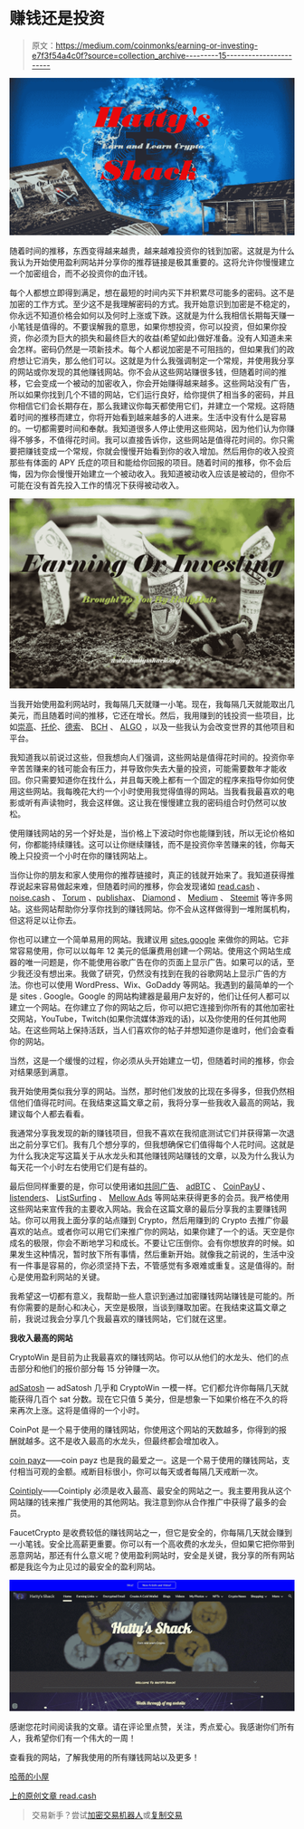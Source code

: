 # 赚钱还是投资

> 原文：<https://medium.com/coinmonks/earning-or-investing-e7f3f54a4c0f?source=collection_archive---------15----------------------->

![](img/26cd665c066a57bc15194adc43cb5583.png)

随着时间的推移，东西变得越来越贵，越来越难投资你的钱到加密。这就是为什么我认为开始使用盈利网站并分享你的推荐链接是极其重要的。这将允许你慢慢建立一个加密组合，而不必投资你的血汗钱。

每个人都想立即得到满足，想在最短的时间内买下并积累尽可能多的密码。这不是加密的工作方式。至少这不是我理解密码的方式。我开始意识到加密是不稳定的，你永远不知道价格会如何以及何时上涨或下跌。这就是为什么我相信长期每天赚一小笔钱是值得的。不要误解我的意思，如果你想投资，你可以投资，但如果你投资，你必须为巨大的损失和最终巨大的收益(希望如此)做好准备。没有人知道未来会怎样。密码仍然是一项新技术。每个人都说加密是不可阻挡的，但如果我们的政府想让它消失，那么他们可以。这就是为什么我强调制定一个常规，并使用我分享的网站或你发现的其他赚钱网站。你不会从这些网站赚很多钱，但随着时间的推移，它会变成一个被动的加密收入，你会开始赚得越来越多。这些网站没有广告，所以如果你找到几个不错的网站，它们运行良好，给你提供了相当多的密码，并且你相信它们会长期存在，那么我建议你每天都使用它们，并建立一个常规。这将随着时间的推移而建立，你将开始看到越来越多的人进来。生活中没有什么是容易的。一切都需要时间和奉献。我知道很多人停止使用这些网站，因为他们认为你赚得不够多，不值得花时间。我可以直接告诉你，这些网站是值得花时间的。你只需要把赚钱变成一个常规，你就会慢慢开始看到你的收入增加。然后用你的收入投资那些有体面的 APY 氏症的项目和能给你回报的项目。随着时间的推移，你不会后悔，因为你会慢慢开始建立一个被动收入。我知道被动收入应该是被动的，但你不可能在没有首先投入工作的情况下获得被动收入。

![](img/419ee819a62ab29346f8a4ef06649862.png)

当我开始使用盈利网站时，我每隔几天就赚一小笔。现在，我每隔几天就能取出几美元，而且随着时间的推移，它还在增长。然后，我用赚到的钱投资一些项目，比如[崇高](https://www.lofty.ai/refer?grsf=0143ph)、[托伦](https://www.torum.com/?referral_code=hattyhats)、[德索](https://www.deso.org/)、 [BCH](https://bitcoincash.org/) 、 [ALGO](https://www.algorand.com/) ，以及一些我认为会改变世界的其他项目和平台。

我知道我以前说过这些，但我想向人们强调，这些网站是值得花时间的。投资你辛辛苦苦赚来的钱可能会有压力，并导致你失去大量的投资，可能需要数年才能收回。你只需要知道你在找什么，并且每天晚上都有一个固定的程序来指导你如何使用这些网站。我每晚花大约一个小时使用我觉得值得的网站。当我看我最喜欢的电影或听有声读物时，我会这样做。这让我在慢慢建立我的密码组合时仍然可以放松。

使用赚钱网站的另一个好处是，当价格上下波动时你也能赚到钱，所以无论价格如何，你都能持续赚钱。这可以让你继续赚钱，而不是投资你辛苦赚来的钱，你每天晚上只投资一个小时在你的赚钱网站上。

当你让你的朋友和家人使用你的推荐链接时，真正的钱就开始来了。我知道获得推荐说起来容易做起来难，但随着时间的推移，你会发现诸如 [read.cash](https://read.cash/r/HattyHats) 、 [noise.cash](https://noise.cash/u/HattyHats) 、 [Torum](https://www.torum.com/?referral_code=hattyhats) 、[publishax](https://www.publish0x.com/?a=YQdJrqJdOG)、 [Diamond](https://diamondapp.com/u/HattyHats?feedTab=Following) 、 [Medium](https://hattyhats.medium.com/) 、 [Steemit](https://steemit.com/@hattyhats) 等许多网站。这些网站帮助你分享你找到的赚钱网站。你不会从这样做得到一堆附属机构，但这将足以让你去。

你也可以建立一个简单易用的网站。我建议用 [sites.google](https://sites.google.com/) 来做你的网站。它非常容易使用，你可以以每年 12 美元的低廉费用创建一个网站。使用这个网站生成器的唯一问题是，你不能使用谷歌广告在你的页面上显示广告。如果可以的话，至少我还没有想出来。我做了研究，仍然没有找到在我的谷歌网站上显示广告的方法。你也可以使用 WordPress、Wix、GoDaddy 等网站。我遇到的最简单的一个是 sites . Google。Google 的网站构建器是最用户友好的，他们让任何人都可以建立一个网站。在你建立了你的网站之后，你可以把它连接到你所有的其他加密社交网站，YouTube，Twitch(如果你流媒体游戏的话)，以及你使用的任何其他网站。在这些网站上保持活跃，当人们喜欢你的帖子并想知道你是谁时，他们会查看你的网站。

当然，这是一个缓慢的过程，你必须从头开始建立一切，但随着时间的推移，你会对结果感到满意。

我开始使用类似我分享的网站。当然，那时他们发放的比现在多得多，但我仍然相信他们值得花时间。在我结束这篇文章之前，我将分享一些我收入最高的网站，我建议每个人都去看看。

我通常分享我发现的新的赚钱项目，但我不喜欢在我彻底测试它们并获得第一次退出之前分享它们。我有几个想分享的，但我想确保它们值得每个人花时间。这就是为什么我决定写这篇关于从水龙头和其他赚钱网站赚钱的文章，以及为什么我认为每天花一个小时左右使用它们是有益的。

最后但同样重要的是，你可以使用诸如[共同广告](http://cointiply.com/r/DRja)、 [adBTC](https://r.adbtc.top/721460) 、 [CoinPayU](https://www.coinpayu.com/?r=HattyHats) 、[listenders](https://listnerds.com/@hattyhats)、 [ListSurfing](http://www.listsurfing.com/?rid=57198) 、 [Mellow Ads](http://mellowads.com/faucet/?ref=1FE2B5703F54) 等网站来获得更多的会员。我严格使用这些网站来宣传我的主要收入网站。我会在这篇文章的最后分享我的主要赚钱网站。你可以用我上面分享的站点赚到 Crypto，然后用赚到的 Crypto 去推广你最喜欢的站点。或者你可以用它们来推广你的网站，如果你建了一个的话。天空是你成名的极限，你会不断地学习和成长。不要让它压倒你。会有你想放弃的时候。如果发生这种情况，暂时放下所有事情，然后重新开始。就像我之前说的，生活中没有一件事是容易的，你必须坚持下去，不管感觉有多艰难或重复。这是值得的。耐心是使用盈利网站的关键。

我希望这一切都有意义，我帮助一些人意识到通过加密赚钱网站赚钱是可能的。所有你需要的是耐心和决心，天空是极限，当谈到赚取加密。在我结束这篇文章之前，我说过我会分享几个我最喜欢的赚钱网站，它们就在这里。

**我收入最高的网站**

CryptoWin 是目前为止我最喜欢的赚钱网站。你可以从他们的水龙头、他们的点击部分和他们的报价部分每 15 分钟赚一次。

[adSatosh](https://adsatosh.com/ref/Hattyguy) — adSatosh 几乎和 CryptoWin 一模一样。它们都允许你每隔几天就能获得几百个 sat 分数。现在它只值 5 美分，但是想象一下如果价格在不久的将来再次上涨。这将是值得的一个小时。

CoinPot 是一个易于使用的赚钱网站，你使用这个网站的天数越多，你得到的报酬就越多。这不是收入最高的水龙头，但最终都会增加收入。

[coin payz](https://coinpayz.xyz/?r=327563)——coin payz 也是我的最爱之一。这是一个易于使用的赚钱网站，支付相当可观的金额。戒断目标很小，你可以每天或者每隔几天戒断一次。

[Cointiply](http://cointiply.com/r/DRja)——Cointiply 必须是收入最高、最安全的网站之一。我主要用我从这个网站赚的钱来推广我使用的其他网站。我注意到你从合作推广中获得了最多的会员。

FaucetCrypto 是收费较低的赚钱网站之一，但它是安全的，你每隔几天就会赚到一小笔钱。安全比高薪更重要。你可以有一个高收费的水龙头，但如果它把你带到恶意网站，那还有什么意义呢？使用盈利网站时，安全是关键，我分享的所有网站都是我迄今为止见过的最安全的盈利网站。

![](img/6a4b38ddcea805765b73c1f4f670f399.png)

感谢您花时间阅读我的文章。请在评论里点赞，关注，秀点爱心。我感谢你们所有人，我希望你们有一个伟大的一周！

查看我的网站，了解我使用的所有赚钱网站以及更多！

[哈蒂的小屋](https://www.hattysshack.org/)

[上的原创文章 read.cash](https://read.cash/@HattyHats/earning-or-investing-b19c2999)

> 交易新手？尝试[加密交易机器人](/coinmonks/crypto-trading-bot-c2ffce8acb2a)或[复制交易](/coinmonks/top-10-crypto-copy-trading-platforms-for-beginners-d0c37c7d698c)